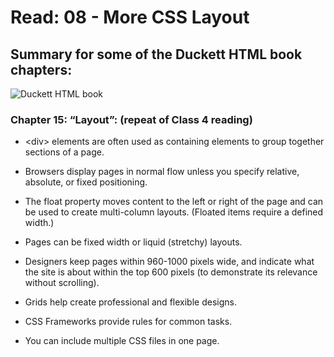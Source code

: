 # Read: 08 - More CSS Layout 

## Summary for some of the Duckett HTML book chapters:

![Duckett HTML book](https://images-na.ssl-images-amazon.com/images/I/31b4K-hFH-L._SX395_BO1,204,203,200_.jpg)

### Chapter 15: “Layout”: (repeat of Class 4 reading)

* &lt;div> elements are often used as containing elements to group together sections of a page.

* Browsers display pages in normal flow unless you specify relative, absolute, or fixed positioning.

* The float property moves content to the left or right of the page and can be used to create multi-column layouts. (Floated items require a defined width.)

* Pages can be fixed width or liquid (stretchy) layouts.

* Designers keep pages within 960-1000 pixels wide, and indicate what the site is about within the top 600 pixels (to demonstrate its relevance without scrolling).

* Grids help create professional and flexible designs.

* CSS Frameworks provide rules for common tasks.

* You can include multiple CSS files in one page.